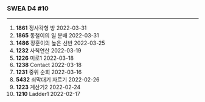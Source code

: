 ### SWEA D4  #10

---

1. **1861** 정사각형 방  2022-03-31
1. **1865** 동철이의 일 분배  2022-03-31
1. **1486** 장훈이의 높은 선반  2022-03-25
1. **1232** 사칙연산  2022-03-19
1. **1226** 미로1  2022-03-18
1. **1238** Contact  2022-03-18
1. **1231** 중위 순회  2022-03-16
1. **5432** 쇠막대기 자르기  2022-02-26
1. **1223** 계산기2  2022-02-24
1. **1210** Ladder1  2022-02-17
